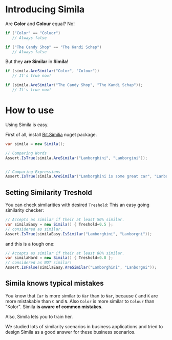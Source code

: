 # Introducing Simila
Are **Color** and **Colour** equal? No!

```c#
if ("Color" == "Coluor")
   // Always false

if ("The Candy Shop" == "The Kandi Schap")
   // Always false
```

But they **are Similar** in **Simila**!

```c#
if (simila.AreSimilar("Color", "Colour"))
   // It's true now!

if (simila.AreSimilar("The Candy Shop", "The Kandi Schap"));
   // It's true now!
```

# How to use
Using Simila is easy.

First of all, install [Bit.Similia](https://www.nuget.org/packages/Bit.Simila/) nuget package.

```c#
var simila = new Simila();

// Comparing Words
Assert.IsTrue(simila.AreSimilar("Lamborghini", "Lanborgini"));


// Comparing Expressions
Assert.IsTrue(simila.AreSimilar("Lamborghini is some great car", "Lanborgini is some graet kar"));
```
## Setting Similarity **Treshold**
You can check similarities with desired `Treshold`:
This an easy going similarity checker:
```c#
// Accepts as similar if their at least 50% similar.
var similaEasy = new Simila() { Treshold=0.5 };
// considered as similar.
Assert.IsTrue(similaEasy.IsSimilar("Lamborghini", "Lanborgni"));
```
and this is a tough one:
``` c#
// Accepts as similar if their at least 80% similar.
var similaHard = new Simila() { Treshold=0.8 };
// considered as NOT similar!
Assert.IsFalse(similaEasy.AreSimilar("Lamborghini", "Lanborgni"));
```

## Simila knows typical mistakes
You know that `Car` is more similar to `Kar` than to `Nar`, because `C` and `K` are more mistakable than `C` and `N`.
Also `Color` is more similar to `Colour` than "Kolor".
Simila **is aware of common mistakes**.

Also, Simila lets you to train her. 




We studied lots of similarity scenarios in business applications and tried to design Simila as a good answer for these business scenarios.
